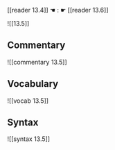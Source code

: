 [[reader 13.4]] ☚ : ☛ [[reader 13.6]]

![[13.5]]

## Commentary

![[commentary 13.5]]

## Vocabulary

![[vocab 13.5]]

## Syntax

![[syntax 13.5]]

